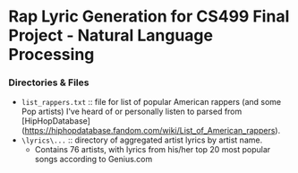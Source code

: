 # Rap Lyric Generation for CS499 Final Project - Natural Language Processing


### Directories & Files
- `list_rappers.txt` :: file for list of popular American rappers (and some Pop artists) I've heard of or personally listen to parsed from [HipHopDatabase] (https://hiphopdatabase.fandom.com/wiki/List_of_American_rappers).
- `\lyrics\...` :: directory of aggregated artist lyrics by artist name.
    - Contains 76 artists, with lyrics from his/her top 20 most popular songs according to Genius.com